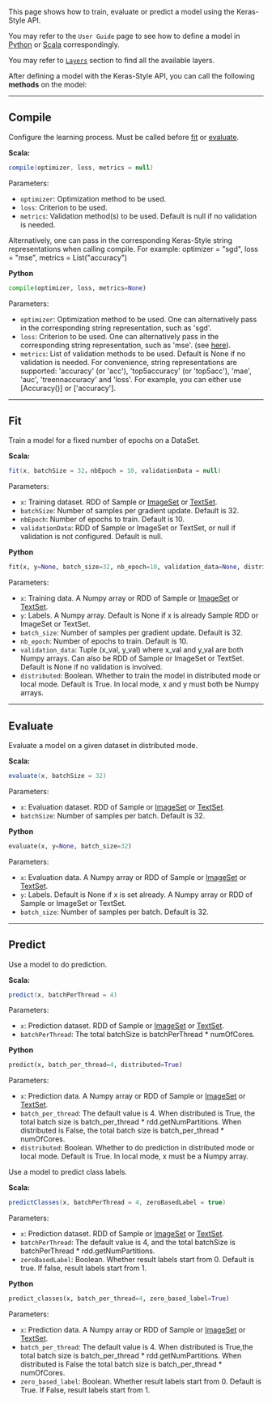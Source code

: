 This page shows how to train, evaluate or predict a model using the Keras-Style API.

You may refer to the `User Guide` page to see how to define a model in [Python](../keras-api-python/) or [Scala](../keras-api-scala/) correspondingly.

You may refer to [`Layers`](../Layers/core/) section to find all the available layers.

After defining a model with the Keras-Style API, you can call the following __methods__ on the model:


---
## **Compile**

Configure the learning process. Must be called before [fit](#fit) or [evaluate](#evaluate).

**Scala:**
```scala
compile(optimizer, loss, metrics = null)
```

Parameters:

* `optimizer`: Optimization method to be used.
* `loss`: Criterion to be used.
* `metrics`: Validation method(s) to be used. Default is null if no validation is needed. 

Alternatively, one can pass in the corresponding Keras-Style string representations when calling compile. For example: optimizer = "sgd", loss = "mse", metrics = List("accuracy")

**Python**
```python
compile(optimizer, loss, metrics=None)
```

Parameters:

* `optimizer`: Optimization method to be used. One can alternatively pass in the corresponding string representation, such as 'sgd'.
* `loss`: Criterion to be used. One can alternatively pass in the corresponding string representation, such as 'mse'. (see [here](objectives/#available-objectives)).
* `metrics`: List of validation methods to be used. Default is None if no validation is needed. For convenience, string representations are supported: 'accuracy' (or 'acc'), 'top5accuracy' (or 'top5acc'), 'mae', 'auc', 'treennaccuracy' and 'loss'. For example, you can either use [Accuracy()] or ['accuracy'].

---
## **Fit**

Train a model for a fixed number of epochs on a DataSet.

**Scala:**
```scala
fit(x, batchSize = 32，nbEpoch = 10, validationData = null)
```

Parameters:

* `x`: Training dataset. RDD of Sample or [ImageSet](../../APIGuide/FeatureEngineering/image/) or [TextSet](../../APIGuide/FeatureEngineering/text).
* `batchSize`: Number of samples per gradient update. Default is 32.
* `nbEpoch`: Number of epochs to train. Default is 10.
* `validationData`: RDD of Sample or ImageSet or TextSet, or null if validation is not configured. Default is null.

**Python**
```python
fit(x, y=None, batch_size=32, nb_epoch=10, validation_data=None, distributed=True)
```

Parameters:

* `x`: Training data. A Numpy array or RDD of Sample or [ImageSet](../../APIGuide/FeatureEngineering/image/) or [TextSet](../../APIGuide/FeatureEngineering/text).
* `y`: Labels. A Numpy array. Default is None if x is already Sample RDD or ImageSet or TextSet.
* `batch_size`: Number of samples per gradient update. Default is 32.
* `nb_epoch`: Number of epochs to train. Default is 10.
* `validation_data`: Tuple (x_val, y_val) where x_val and y_val are both Numpy arrays.
                    Can also be RDD of Sample or ImageSet or TextSet.
                    Default is None if no validation is involved.
* `distributed`: Boolean. Whether to train the model in distributed mode or local mode.
                 Default is True. In local mode, x and y must both be Numpy arrays.

---
## **Evaluate**

Evaluate a model on a given dataset in distributed mode.

**Scala:**
```scala
evaluate(x, batchSize = 32)
```

Parameters:

* `x`: Evaluation dataset. RDD of Sample or [ImageSet](../../APIGuide/FeatureEngineering/image/) or [TextSet](../../APIGuide/FeatureEngineering/text).
* `batchSize`: Number of samples per batch. Default is 32.

**Python**
```python
evaluate(x, y=None, batch_size=32)
```

Parameters:

* `x`: Evaluation data. A Numpy array or RDD of Sample or [ImageSet](../../APIGuide/FeatureEngineering/image/) or [TextSet](../../APIGuide/FeatureEngineering/text).
* `y`: Labels. Default is None if x is set already. A Numpy array or RDD of Sample or ImageSet or TextSet.
* `batch_size`: Number of samples per batch. Default is 32.

---
## **Predict**

Use a model to do prediction.

**Scala:**
```scala
predict(x, batchPerThread = 4)
```

Parameters:

* `x`: Prediction dataset. RDD of Sample or [ImageSet](../../APIGuide/FeatureEngineering/image/) or [TextSet](../../APIGuide/FeatureEngineering/text).
* `batchPerThread`: The total batchSize is batchPerThread * numOfCores.

**Python**
```python
predict(x, batch_per_thread=4, distributed=True)
```

Parameters:

* `x`: Prediction data. A Numpy array or RDD of Sample or [ImageSet](../../APIGuide/FeatureEngineering/image/) or [TextSet](../../APIGuide/FeatureEngineering/text).
* `batch_per_thread`:
        The default value is 4.
        When distributed is True, the total batch size is batch_per_thread * rdd.getNumPartitions.
        When distributed is False, the total batch size is batch_per_thread * numOfCores.
* `distributed`: Boolean. Whether to do prediction in distributed mode or local mode.
                 Default is True. In local mode, x must be a Numpy array.
                 
Use a model to predict class labels.

**Scala:**
```scala
predictClasses(x, batchPerThread = 4, zeroBasedLabel = true)
```

Parameters:

* `x`: Prediction dataset. RDD of Sample or [ImageSet](../../APIGuide/FeatureEngineering/image/) or [TextSet](../../APIGuide/FeatureEngineering/text).
* `batchPerThread`: The default value is 4, and the total batchSize is batchPerThread * rdd.getNumPartitions.
* `zeroBasedLabel`: Boolean. Whether result labels start from 0. Default is true. If false, result labels start from 1.

**Python**
```python
predict_classes(x, batch_per_thread=4, zero_based_label=True)
```

Parameters:

* `x`: Prediction data. A Numpy array or RDD of Sample or [ImageSet](../../APIGuide/FeatureEngineering/image/) or [TextSet](../../APIGuide/FeatureEngineering/text).
* `batch_per_thread`:
        The default value is 4.
        When distributed is True,the total batch size is batch_per_thread * rdd.getNumPartitions.
        When distributed is False the total batch size is batch_per_thread * numOfCores.
* `zero_based_label`: Boolean. Whether result labels start from 0.
                      Default is True. If False, result labels start from 1.
